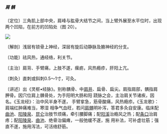 ##### 肩 髃

〔定位〕三角肌上部中央，肩峰与肱骨大结节之间，当上臂外展至水平位时，出现两个凹陷，在前方的凹陷处（图
 20）。

![](img/图20.jpg)

〔解剖〕浅层有锁骨上神经，深层有旋后动静脉及腋神经的分支。

〔功能〕祛风热，通经络，利关节。 

〔主治〕肩背、手臂痛，上肢不遂，瘰疬，风热瘾疹，肝阳上亢。

〔刺灸〕直刺或斜刺0.5〜1寸，可灸。  

〔讲述〕出《灵枢•经脉》。别称髃骨、中[肩井](https://www.gmzyjc.com/read/zjs/zjs3.1.9-12-0.0.3.3.21.md)、扁骨、扁尖。肩指肩部，髃指肩胛骨。因穴位肩上髃骨处，为手阳明大肠和阳 跷脉之会，主治肩关节诸疾，因名。《玉龙经》：治中风半身不遂， 手臂挛急，筋骨酸痛，风热瘾疹。《玉龙歌》：肩端红肿痛难当，寒湿 相争气血旺，若问[肩髃](https://www.gmzyjc.com/read/zjs/zjs3.1.1-3-0.1.2.3.15.md)明补泻，答君多灸自安康。临床配[曲池](https://www.gmzyjc.com/read/zjs/zjs3.1.1-3-0.1.2.3.11.md)、[阳陵泉](https://www.gmzyjc.com/read/zjs/zjs3.1.9-12-0.0.3.3.34.md)、[昆仑](https://www.gmzyjc.com/read/zjs/zjs3.1.7-8-0.0.1.3.60.md)治肢节烦痛，牵引腰脚痛；配[阳溪](https://www.gmzyjc.com/read/zjs/zjs3.1.1-3-0.1.2.3.5.md)治瘾风之热；配[条口](https://www.gmzyjc.com/read/zjs/zjs3.1.1-3-0.1.3.3.38.md)治肩疼；配[阳陵泉](https://www.gmzyjc.com/read/zjs/zjs3.1.9-12-0.0.3.3.34.md)、[曲池](https://www.gmzyjc.com/read/zjs/zjs3.1.1-3-0.1.2.3.11.md)、绝骨治偏瘫，一般弛缓不遂，施 用补法，可补虚壮筋；强直不遂，施用泻法，可活络舒筋。
